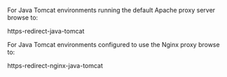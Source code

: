 For Java Tomcat environments running the default Apache proxy server browse to:

https-redirect-java-tomcat

For Java Tomcat environments configured to use the Nginx proxy browse to:

https-redirect-nginx-java-tomcat
